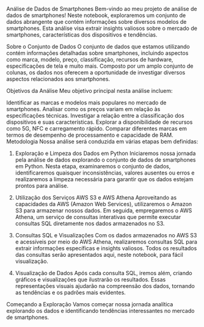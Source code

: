 Análise de Dados de Smartphones
Bem-vindo ao meu projeto de análise de dados de smartphones! Neste notebook, exploraremos um conjunto de dados abrangente que contém informações sobre diversos modelos de smartphones. Esta análise visa extrair insights valiosos sobre o mercado de smartphones, características dos dispositivos e tendências.

Sobre o Conjunto de Dados
O conjunto de dados que estamos utilizando contém informações detalhadas sobre smartphones, incluindo aspectos como marca, modelo, preço, classificação, recursos de hardware, especificações de tela e muito mais. Composto por um amplo conjunto de colunas, os dados nos oferecem a oportunidade de investigar diversos aspectos relacionados aos smartphones.

Objetivos da Análise
Meu objetivo principal nesta análise incluem:

Identificar as marcas e modelos mais populares no mercado de smartphones.
Analisar como os preços variam em relação às especificações técnicas.
Investigar a relação entre a classificação dos dispositivos e suas características.
Explorar a disponibilidade de recursos como 5G, NFC e carregamento rápido.
Comparar diferentes marcas em termos de desempenho de processamento e capacidade de RAM.
Metodologia
Nossa análise será conduzida em várias etapas bem definidas:

1. Exploração e Limpeza dos Dados em Python
Iniciaremos nossa jornada pela análise de dados explorando o conjunto de dados de smartphones em Python. Nesta etapa, examinaremos o conjunto de dados, identificaremos quaisquer inconsistências, valores ausentes ou erros e realizaremos a limpeza necessária para garantir que os dados estejam prontos para análise.

2. Utilização dos Serviços AWS S3 e AWS Athena
Aproveitando as capacidades da AWS (Amazon Web Services), utilizaremos o Amazon S3 para armazenar nossos dados. Em seguida, empregaremos o AWS Athena, um serviço de consultas interativas que permite executar consultas SQL diretamente nos dados armazenados no S3.

3. Consultas SQL e Visualizações
Com os dados armazenados no AWS S3 e acessíveis por meio do AWS Athena, realizaremos consultas SQL para extrair informações específicas e insights valiosos. Todos os resultados das consultas serão apresentados aqui, neste notebook, para fácil visualização.

4. Visualização de Dados
Após cada consulta SQL, iremos além, criando gráficos e visualizações que ilustrarão os resultados. Essas representações visuais ajudarão na compreensão dos dados, tornando as tendências e os padrões mais evidentes.

Começando a Exploração
Vamos começar nossa jornada analítica explorando os dados e identificando tendências interessantes no mercado de smartphones.